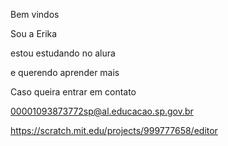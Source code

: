 Bem vindos 

Sou a Erika 

estou estudando no alura 

e querendo aprender mais 

Caso queira entrar em contato 

00001093873772sp@al.educacao.sp.gov.br


https://scratch.mit.edu/projects/999777658/editor
